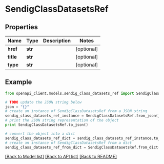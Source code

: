 # SendigClassDatasetsRef


## Properties
Name | Type | Description | Notes
------------ | ------------- | ------------- | -------------
**href** | **str** |  | [optional] 
**title** | **str** |  | [optional] 
**type** | **str** |  | [optional] 

## Example

```python
from openapi_client.models.sendig_class_datasets_ref import SendigClassDatasetsRef

# TODO update the JSON string below
json = "{}"
# create an instance of SendigClassDatasetsRef from a JSON string
sendig_class_datasets_ref_instance = SendigClassDatasetsRef.from_json(json)
# print the JSON string representation of the object
print SendigClassDatasetsRef.to_json()

# convert the object into a dict
sendig_class_datasets_ref_dict = sendig_class_datasets_ref_instance.to_dict()
# create an instance of SendigClassDatasetsRef from a dict
sendig_class_datasets_ref_from_dict = SendigClassDatasetsRef.from_dict(sendig_class_datasets_ref_dict)
```
[[Back to Model list]](../README.md#documentation-for-models) [[Back to API list]](../README.md#documentation-for-api-endpoints) [[Back to README]](../README.md)


